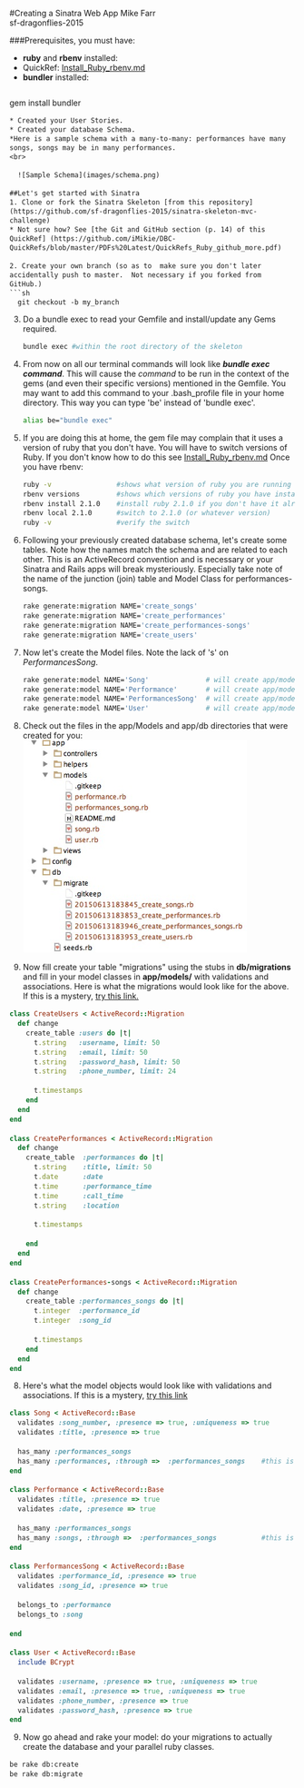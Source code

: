 #Creating a Sinatra Web App
Mike Farr <br>
sf-dragonflies-2015

###Prerequisites, you must have:
* **ruby** and **rbenv** installed:
 * QuickRef: [Install_Ruby_rbenv.md](https://github.com/iMikie/DBC-QuickRefs/blob/master/Install_Ruby_rbenv.md)
* **bundler** installed:
  ```
gem install bundler 
  ```
* Created your User Stories.
* Created your database Schema.
  *Here is a sample schema with a many-to-many: performances have many songs, songs may be in many performances.
 <br>

    ![Sample Schema](images/schema.png)
 
##Let's get started with Sinatra
1. Clone or fork the Sinatra Skeleton [from this repository] (https://github.com/sf-dragonflies-2015/sinatra-skeleton-mvc-challenge)
 * Not sure how? See [the Git and GitHub section (p. 14) of this QuickRef] (https://github.com/iMikie/DBC-QuickRefs/blob/master/PDFs%20Latest/QuickRefs_Ruby_github_more.pdf)
  
2. Create your own branch (so as to  make sure you don't later accidentally push to master.  Not necessary if you forked from GitHub.)
```sh
    git checkout -b my_branch
```
3. Do a bundle exec to read your Gemfile and install/update any Gems required. 

    ```sh
    bundle exec #within the root directory of the skeleton
    ```
4. From now on all our terminal commands will look like ***bundle exec command***.  This will cause the *command* to be run in the context of the gems (and even their specific versions) mentioned in the Gemfile.  You may want to add this command to your .bash_profile file in your home directory.  This way you can type 'be' instead of 'bundle exec'.

    ```sh
    alias be="bundle exec"
    ```
5. If you are doing this at home, the gem file may complain that it uses a version of ruby that you don't have.  You will have to switch versions of Ruby. If you don't know how to do this see [Install_Ruby_rbenv.md](https://github.com/iMikie/DBC-QuickRefs/blob/master/Install_Ruby_rbenv.md) Once you have rbenv: 
 
    ```sh
    ruby -v                #shows what version of ruby you are running
    rbenv versions         #shows which versions of ruby you have installed
    rbenv install 2.1.0    #install ruby 2.1.0 if you don't have it already
    rbenv local 2.1.0      #switch to 2.1.0 (or whatever version)
    ruby -v                #verify the switch
    ```

6. Following your previously created database schema, let's create some tables.  Note how the names match the schema and are related to each other. This is an ActiveRecord convention and is necessary or your Sinatra and Rails apps will break mysteriously.  Especially take note of the name of the junction (join) table and Model Class for performances-songs.
 
    ```sh
    rake generate:migration NAME='create_songs'
    rake generate:migration NAME='create_performances'
    rake generate:migration NAME='create_performances-songs'
    rake generate:migration NAME='create_users'
    ```
    
7. Now let's create the Model files.  Note the lack of 's' on *PerformancesSong*.

    ```sh
    rake generate:model NAME='Song'              # will create app/models/song.rb
    rake generate:model NAME='Performance'       # will create app/models/song.rb
    rake generate:model NAME='PerformancesSong'  # will create app/models/performances_song.rb, note: NOT: "performances_songs"
    rake generate:model NAME='User'              # will create app/models/song.rb
    ```
    
8. Check out the files in the app/Models and app/db directories that were created for you: <br>
![Models and DB folder after rake:generate commands](images/models_and_db_folders.jpg)

9. Now fill create your table "migrations" using the stubs in **db/migrations** and fill in your model classes in **app/models/** with validations and associations. Here is what the migrations would look like for the above. If this is a mystery, [try this link.](http://edgeguides.rubyonrails.org/active_record_migrations.html)

```ruby
class CreateUsers < ActiveRecord::Migration
  def change
    create_table :users do |t|
      t.string   :username, limit: 50
      t.string   :email, limit: 50
      t.string   :password_hash, limit: 50
      t.string   :phone_number, limit: 24

      t.timestamps
    end
  end
end

class CreatePerformances < ActiveRecord::Migration
  def change
    create_table  :performances do |t|
      t.string    :title, limit: 50
      t.date      :date
      t.time      :performance_time
      t.time      :call_time
      t.string    :location

      t.timestamps

    end
  end
end

class CreatePerformances-songs < ActiveRecord::Migration
  def change
    create_table :performances_songs do |t|
      t.integer  :performance_id
      t.integer  :song_id

      t.timestamps
    end
  end
end
```

8. Here's what the model objects would look like with validations and associations. If this is a mystery, [try this link](http://guides.rubyonrails.org/association_basics.html)

```ruby
class Song < ActiveRecord::Base
  validates :song_number, :presence => true, :uniqueness => true
  validates :title, :presence => true

  has_many :performances_songs
  has_many :performances, :through =>  :performances_songs    #this is how you do a many-to-many
end

class Performance < ActiveRecord::Base  
  validates :title, :presence => true
  validates :date, :presence => true

  has_many :performances_songs             
  has_many :songs, :through =>  :performances_songs           #this is how you do a many-to-many
end

class PerformancesSong < ActiveRecord::Base
  validates :performance_id, :presence => true
  validates :song_id, :presence => true

  belongs_to :performance
  belongs_to :song

end

class User < ActiveRecord::Base
  include BCrypt

  validates :username, :presence => true, :uniqueness => true
  validates :email, :presence => true, :uniqueness => true
  validates :phone_number, :presence => true
  validates :password_hash, :presence => true
end
```

9. Now go ahead and rake your model: do your migrations to actually create the database and your parallel ruby classes.

```sh
be rake db:create
be rake db:migrate
```
